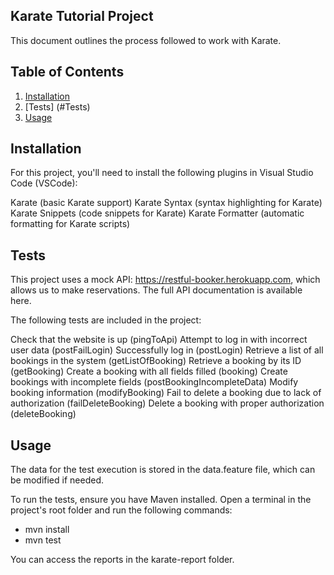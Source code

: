 ## Karate Tutorial Project
This document outlines the process followed to work with Karate.

## Table of Contents
1. [Installation](#Installation)
2. [Tests] (#Tests)
3. [Usage](#Usage)


## Installation
For this project, you'll need to install the following plugins in Visual Studio Code (VSCode):

Karate (basic Karate support)
Karate Syntax (syntax highlighting for Karate)
Karate Snippets (code snippets for Karate)
Karate Formatter (automatic formatting for Karate scripts)

## Tests
This project uses a mock API: https://restful-booker.herokuapp.com, which allows us to make reservations. The full API documentation is available here.

The following tests are included in the project:

Check that the website is up (pingToApi)
Attempt to log in with incorrect user data (postFailLogin)
Successfully log in (postLogin)
Retrieve a list of all bookings in the system (getListOfBooking)
Retrieve a booking by its ID (getBooking)
Create a booking with all fields filled (booking)
Create bookings with incomplete fields (postBookingIncompleteData)
Modify booking information (modifyBooking)
Fail to delete a booking due to lack of authorization (failDeleteBooking)
Delete a booking with proper authorization (deleteBooking)

## Usage
The data for the test execution is stored in the data.feature file, which can be modified if needed.

To run the tests, ensure you have Maven installed. Open a terminal in the project's root folder and run the following commands:

- mvn install
- mvn test


You can access the reports in the karate-report folder.